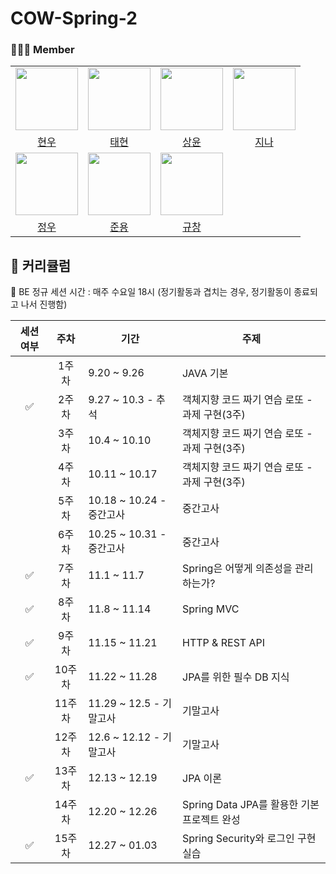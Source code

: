 # COW-Spring-2

### 👩‍👧‍👦 Member

<center>
<table  width="100%">
  <tr>
    <td  align="center">
      <img  src="https://avatars.githubusercontent.com/u/61446702?v=4"  width="100px;"  alt=""/>
    </td>
    <td  align="center">
      <img  src="https://avatars.githubusercontent.com/u/68328998?v=4"  width="100px;"  alt=""/>
    </td>
    <td  align="center">
      <img  src="https://avatars.githubusercontent.com/u/120346721?v=4"  width="100px;"  alt=""/>
    </td>
    <td  align="center">
      <img  src="https://avatars.githubusercontent.com/u/108182934?v=4"  width="100px;"  alt=""/>
    </td>
  </tr>
  <tr>
    <td align="center">
        <a href="https://github.com/woowal">
            <div>현우</div>
        </a>
    </td>
    <td align="center">
        <a href="https://github.com/TaetaetaE01">
            <div>태현</div>
        </a>
    </td>
    <td align="center">
        <a href="https://github.com/0702Yoon">
            <div>상윤</div>
        </a>
    </td>
    <td align="center">
        <a href="https://github.com/orgs/COW-edu/people/jina4066">
            <div>지나</div>
        </a>
    </td>
  </tr>
    <tr>
    <td  align="center">
      <img  src="https://avatars.githubusercontent.com/u/97429550?v=4"  width="100px;"  alt=""/>
    </td>
    <td  align="center">
      <img  src="https://avatars.githubusercontent.com/u/103747580?v=4"  width="100px;"  alt=""/>
    </td>
    <td  align="center">
      <img  src="https://avatars.githubusercontent.com/u/132640569?v=4"  width="100px;"  alt=""/>
    </td>
  </tr>
  <tr>
    <td align="center">
        <a href="https://github.com/Erichong7">
            <div>정우</div>
        </a>
    </td>
    <td align="center">
        <a href="https://github.com/wambatcodeeee">
            <div>준용</div>
        </a>
    </td>
    <td align="center">
        <a href="https://github.com/gyuchangShim">
            <div>규창</div>
        </a>
    </td>
  </tr>
</table>
</center>

## 📖 커리큘럼

👏 BE 정규 세션 시간 : 매주 수요일 18시 (정기활동과 겹치는 경우, 정기활동이 종료되고 나서 진행함)

| 세션 여부 |   주차   |        기간        |            주제            |
|:--------------:|:--------:|------------------|--------------------------|
|        |   1주차   | 9.20 ~ 9.26         | JAVA 기본                 |
|   ✅   |   2주차   | 9.27 ~ 10.3 - 추석  | 객체지향 코드 짜기 연습 로또 - 과제 구현(3주) |
|        |   3주차   | 10.4 ~ 10.10        | 객체지향 코드 짜기 연습 로또 - 과제 구현(3주) |
|        |   4주차   | 10.11 ~ 10.17       | 객체지향 코드 짜기 연습 로또 - 과제 구현(3주) |
|        |   5주차   | 10.18 ~ 10.24 - 중간고사 | 중간고사               |
|        |   6주차   | 10.25 ~ 10.31 - 중간고사 | 중간고사               |
|   ✅   |   7주차   | 11.1 ~ 11.7          | Spring은 어떻게 의존성을 관리하는가? |
|   ✅   |   8주차   | 11.8 ~ 11.14         | Spring MVC               |
|   ✅   |   9주차   | 11.15 ~ 11.21        | HTTP & REST API          |
|   ✅   |  10주차   | 11.22 ~ 11.28        | JPA를 위한 필수 DB 지식  |
|        |  11주차   | 11.29 ~ 12.5 - 기말고사 | 기말고사               |
|        |  12주차   | 12.6 ~ 12.12 - 기말고사  | 기말고사               |
|   ✅   |  13주차   | 12.13 ~ 12.19        | JPA 이론                |
|        |  14주차   | 12.20 ~ 12.26        | Spring Data JPA를 활용한 기본 프로젝트 완성 |
|   ✅   |  15주차   | 12.27 ~ 01.03        | Spring Security와 로그인 구현 실습 |


